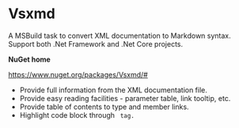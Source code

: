 # Vsxmd 

A MSBuild task to convert XML documentation to Markdown syntax. Support both .Net Framework and .Net Core projects.

**NuGet home** 

https://www.nuget.org/packages/Vsxmd/#




- Provide full information from the XML documentation file.
- Provide easy reading facilities - parameter table, link tooltip, etc.
- Provide table of contents to type and member links.
- Highlight code block through <code lang="csharp"> tag.
